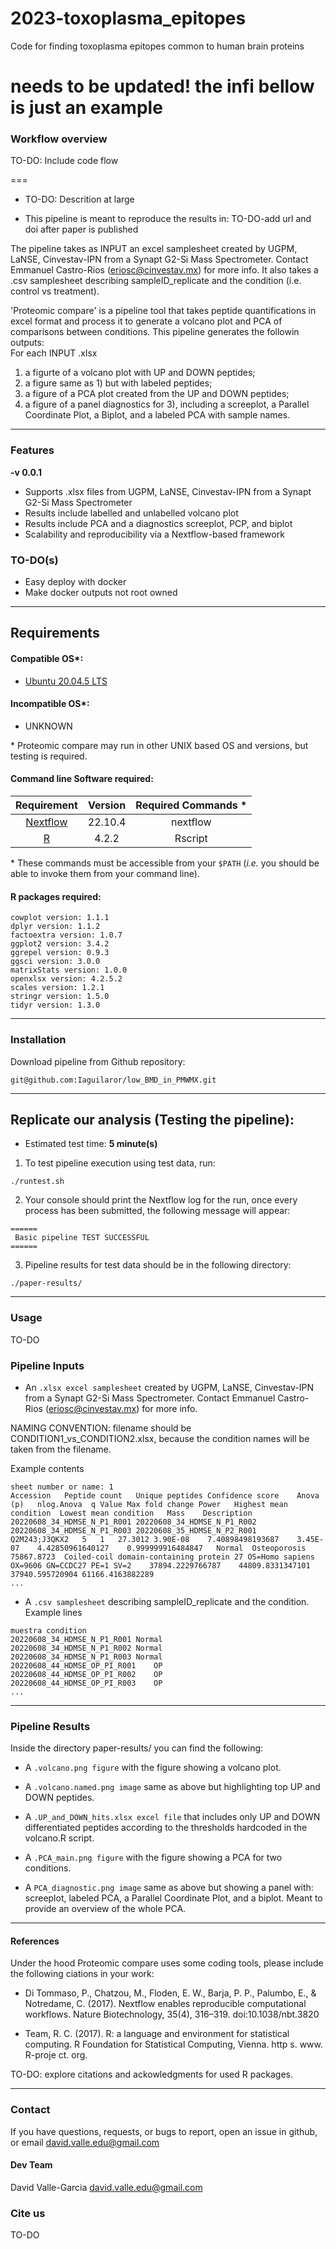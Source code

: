 # 2023-toxoplasma_epitopes
Code for finding toxoplasma epitopes common to human brain proteins

# needs to be updated! the infi bellow is just an example

### Workflow overview
TO-DO: Include code flow

===  

- TO-DO: Descrition at large

- This pipeline is meant to reproduce the results in: TO-DO-add url and doi after paper is published

The pipeline takes as INPUT an excel samplesheet created by UGPM, LaNSE, Cinvestav-IPN from a Synapt G2-Si Mass Spectrometer. Contact Emmanuel Castro-Rios (eriosc@cinvestav.mx) for more info. It also takes a .csv samplesheet describing sampleID_replicate and the condition (i.e. control vs treatment). 

'Proteomic compare' is a pipeline tool that takes peptide quantifications in excel format and process it to generate a volcano plot and PCA of comparisons between conditions. This pipeline generates the followin outputs:  
For each INPUT .xlsx
1) a figurte of a volcano plot with UP and DOWN peptides;  
2) a figure same as 1) but with labeled peptides;  
3) a figure of a PCA plot created from the UP and DOWN peptides;
4) a figure of a panel diagnostics for 3), including a screeplot, a Parallel Coordinate Plot, a Biplot, and a labeled PCA with sample names.  

---

### Features
  **-v 0.0.1**

* Supports .xlsx files from  UGPM, LaNSE, Cinvestav-IPN from a Synapt G2-Si Mass Spectrometer
* Results include labelled and unlabelled volcano plot
* Results include PCA and a diagnostics screeplot, PCP, and biplot
* Scalability and reproducibility via a Nextflow-based framework

### TO-DO(s)  
* Easy deploy with docker
* Make docker outputs not root owned

---

## Requirements
#### Compatible OS*:
* [Ubuntu 20.04.5 LTS](https://releases.ubuntu.com/focal/)

#### Incompatible OS*:
* UNKNOWN  

\* Proteomic compare may run in other UNIX based OS and versions, but testing is required.  

#### Command line Software required:
| Requirement | Version  | Required Commands * |
|:---------:|:--------:|:-------------------:|
| [Nextflow](https://www.nextflow.io/docs/latest/getstarted.html) | 22.10.4 | nextflow |
| [R](https://www.r-project.org/) | 4.2.2 | Rscript |

\* These commands must be accessible from your `$PATH` (*i.e.* you should be able to invoke them from your command line).  

#### R packages required:

```
cowplot version: 1.1.1
dplyr version: 1.1.2
factoextra version: 1.0.7
ggplot2 version: 3.4.2
ggrepel version: 0.9.3
ggsci version: 3.0.0
matrixStats version: 1.0.0
openxlsx version: 4.2.5.2
scales version: 1.2.1
stringr version: 1.5.0
tidyr version: 1.3.0
```

---

### Installation
Download pipeline from Github repository:  
```
git@github.com:Iaguilaror/low_BMD_in_PMWMX.git
```

---

## Replicate our analysis (Testing the pipeline):

* Estimated test time:  **5 minute(s)**  

1. To test pipeline execution using test data, run:  
```
./runtest.sh
```

2. Your console should print the Nextflow log for the run, once every process has been submitted, the following message will appear:  
```
======
 Basic pipeline TEST SUCCESSFUL
======
```

3. Pipeline results for test data should be in the following directory:  
```
./paper-results/
```


---

### Usage
TO-DO

### Pipeline Inputs

* An `.xlsx excel samplesheet` created by UGPM, LaNSE, Cinvestav-IPN from a Synapt G2-Si Mass Spectrometer. Contact Emmanuel Castro-Rios (eriosc@cinvestav.mx) for more info.  

NAMING CONVENTION: filename should be CONDITION1_vs_CONDITION2.xlsx, because the condition names will be taken from the filename.  

Example contents  
```
sheet number or name: 1
Accession	Peptide count	Unique peptides	Confidence score	Anova (p)	nlog.Anova	q Value	Max fold change	Power	Highest mean condition	Lowest mean condition	Mass	Description	20220608_34_HDMSE_N_P1_R001	20220608_34_HDMSE_N_P1_R002	20220608_34_HDMSE_N_P1_R003	20220608_35_HDMSE_N_P2_R001
Q2M243;J3QKX2	5	1	27.3012	3.90E-08	7.40898498193687	3.45E-07	4.42850961640127	0.999999916484847	Normal	Osteoporosis	75867.8723	Coiled-coil domain-containing protein 27 OS=Homo sapiens OX=9606 GN=CCDC27 PE=1 SV=2	37894.2229766787	44809.8331347101	37940.595720904	61166.4163882289
...
```

* A `.csv samplesheet` describing sampleID_replicate and the condition.  
Example lines  
```
muestra	condition
20220608_34_HDMSE_N_P1_R001	Normal
20220608_34_HDMSE_N_P1_R002	Normal
20220608_34_HDMSE_N_P1_R003	Normal
20220608_44_HDMSE_OP_PI_R001	OP
20220608_44_HDMSE_OP_PI_R002	OP
20220608_44_HDMSE_OP_PI_R003	OP
...
```
---

### Pipeline Results

Inside the directory paper-results/ you can find the following:

* A `.volcano.png figure` with the figure showing a volcano plot.  

* A `.volcano.named.png image` same as above but highlighting top UP and DOWN peptides.  

* A `.UP_and_DOWN_hits.xlsx excel file` that includes only UP and DOWN differentiated peptides according to the thresholds hardcoded in the volcano.R script.  

* A `.PCA_main.png figure` with the figure showing a PCA for two conditions.  

* A `PCA_diagnostic.png image` same as above but showing a panel with: screeplot, labeled PCA, a Parallel Coordinate Plot, and a biplot. Meant to provide an overview of the whole PCA.  

---
#### References
Under the hood Proteomic compare uses some coding tools, please include the following ciations in your work:

* Di Tommaso, P., Chatzou, M., Floden, E. W., Barja, P. P., Palumbo, E., & Notredame, C. (2017). Nextflow enables reproducible computational workflows. Nature Biotechnology, 35(4), 316–319. doi:10.1038/nbt.3820

* Team, R. C. (2017). R: a language and environment for statistical computing. R Foundation for Statistical Computing, Vienna. http s. www. R-proje ct. org.

TO-DO: explore citations and ackowledgments for used R packages.

---

### Contact
If you have questions, requests, or bugs to report, open an issue in github, or email <david.valle.edu@gmail.com>

#### Dev Team
David Valle-Garcia <david.valle.edu@gmail.com>   

### Cite us
 TO-DO
